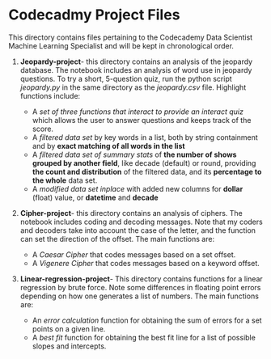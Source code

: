 # Codecadmy Project Files

This directory contains files pertaining to the Codecademy Data Scientist Machine Learning Specialist and will be kept in chronological order. 

1. **Jeopardy-project**- this directory contains an analysis of the 
jeopardy 
database. The notebook includes an analysis of word use in jeopardy questions. To try a short, 5-question quiz, run the python script *jeopardy.py* in the same directory as the *jeopardy.csv* file. Highlight functions include: 
    - A *set of three functions that interact to provide an interact quiz* which allows the user to answer questions and keeps track of the score. 
    - A *filtered data set* by key words in a list, both by string containment and by **exact matching of all words in the list**
    - A *filtered data set of summary stats* of **the number of shows grouped by another field**, like decade (default) or round, providing **the count and distribution** of the filtered data, and its **percentage to the whole** data set.   
    - A *modified data set inplace* with added new columns for **dollar** (float) value, or **datetime** and **decade**
     
2. **Cipher-project**- this directory contains an analysis of ciphers. The 
notebook 
includes coding and decoding messages. Note that my coders and decoders take into account the case of the letter, and the function can set the direction of the offset. The main functions are:
    - A *Caesar Cipher* that codes messages based on a set offset.
    - A *Vigenere Cipher* that codes messages based on a keyword offset.

3. **Linear-regression-project**- This directory contains functions for a 
linear 
regression by brute force. Note some differences in floating point errors depending on how one generates a list of numbers. The main functions are:
    - An *error calculation* function for obtaining the sum of errors for a set points on a given line. 
    - A *best fit* function for obtaining the best fit line for a list of possible slopes and intercepts.
    
    
